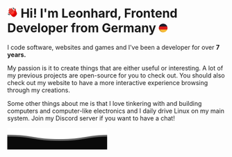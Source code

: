 <h1><img width="24" src="assets/wave.png"> Hi! I'm Leonhard, Frontend Developer from Germany <img width="20" src="assets/germany.png"></h1>
<p>I code software, websites and games and I've been a developer for over <b>7 years.</b></p>
<p>My passion is it to create things that are either useful or interesting. A lot of my previous projects are open-source for you to check out. You should also check out my website to have a more interactive experience browsing through my creations.</p>
<p>Some other things about me is that I love tinkering with and building computers and computer-like electronics and I daily drive Linux on my main system. Join my Discord server if you want to have a chat!</p>

<img src="assets/footer.svg">
